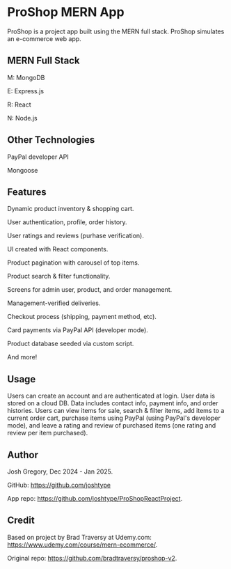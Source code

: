 # ProShop MERN App

ProShop is a project app built using the MERN full stack. ProShop simulates an e-commerce web app.
    
## MERN Full Stack

M: MongoDB

E: Express.js

R: React

N: Node.js

## Other Technologies

PayPal developer API

Mongoose

## Features

Dynamic product inventory & shopping cart.

User authentication, profile, order history.

User ratings and reviews (purhase verification).

UI created with React components.

Product pagination with carousel of top items.

Product search & filter functionality.

Screens for admin user, product, and order management.

Management-verified deliveries.

Checkout process (shipping, payment method, etc).

Card payments via PayPal API (developer mode).

Product database seeded via custom script.

And more!

## Usage

Users can create an account and are authenticated at login. User data is stored on a cloud DB.
Data includes contact info, payment info, and order histories. Users can view items for sale,
search & filter items, add items to a current order cart, purchase items using PayPal (using
PayPal's developer mode), and leave a rating and review of purchased items (one rating and
review per item purchased).

## Author

Josh Gregory, Dec 2024 - Jan 2025.

GitHub: https://github.com/joshtype

App repo: https://github.com/joshtype/ProShopReactProject.

## Credit

Based on project by Brad Traversy at Udemy.com: https://www.udemy.com/course/mern-ecommerce/.

Original repo: https://github.com/bradtraversy/proshop-v2.